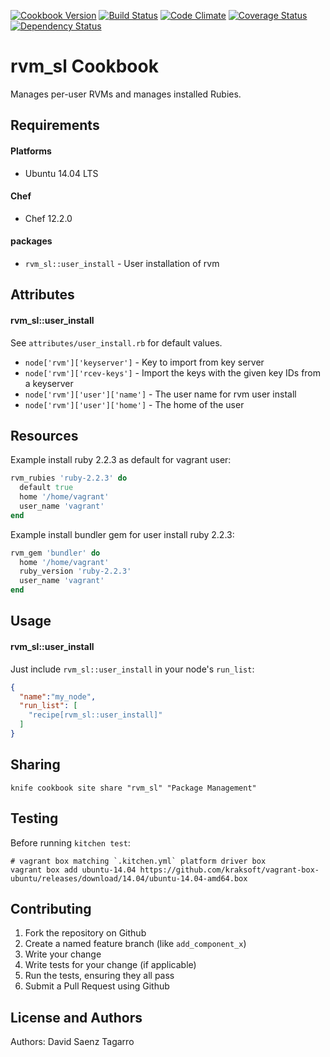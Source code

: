 [![Cookbook Version](https://img.shields.io/cookbook/v/rvm_sl.svg)](https://community.opscode.com/cookbooks/rvm_sl)
[![Build Status](https://travis-ci.org/dsaenztagarro/rvm_sl.svg?branch=master)](https://travis-ci.org/dsaenztagarro/rvm_sl)
[![Code Climate](https://codeclimate.com/github/dsaenztagarro/rvm_sl/badges/gpa.svg)](https://codeclimate.com/github/dsaenztagarro/rvm_sl)
[![Coverage Status](https://coveralls.io/repos/dsaenztagarro/rvm_sl/badge.svg?branch=master&service=github)](https://coveralls.io/github/dsaenztagarro/rvm_sl?branch=master)
[![Dependency Status](https://gemnasium.com/dsaenztagarro/rvm_sl.svg)](https://gemnasium.com/dsaenztagarro/rvm_sl)

rvm_sl Cookbook
===============

Manages per-user RVMs and manages installed Rubies.

Requirements
------------

#### Platforms
- Ubuntu 14.04 LTS

#### Chef
- Chef 12.2.0

#### packages
- `rvm_sl::user_install` - User installation of rvm

Attributes
----------

#### rvm_sl::user_install

See `attributes/user_install.rb` for default values.

* `node['rvm']['keyserver']` - Key to import from key server
* `node['rvm']['rcev-keys']` - Import the keys with the given key IDs from a keyserver
* `node['rvm']['user']['name']` - The user name for rvm user install
* `node['rvm']['user']['home']` - The home of the user

Resources
---------

Example install ruby 2.2.3 as default for vagrant user:

```ruby
rvm_rubies 'ruby-2.2.3' do
  default true
  home '/home/vagrant'
  user_name 'vagrant'
end
```

Example install bundler gem for user install ruby 2.2.3:

```ruby
rvm_gem 'bundler' do
  home '/home/vagrant'
  ruby_version 'ruby-2.2.3'
  user_name 'vagrant'
end
```

Usage
-----
#### rvm_sl::user_install

Just include `rvm_sl::user_install` in your node's `run_list`:

```json
{
  "name":"my_node",
  "run_list": [
    "recipe[rvm_sl::user_install]"
  ]
}
```

Sharing
-------

```
knife cookbook site share "rvm_sl" "Package Management"
```

Testing
-------

Before running `kitchen test`:

```
# vagrant box matching `.kitchen.yml` platform driver box
vagrant box add ubuntu-14.04 https://github.com/kraksoft/vagrant-box-ubuntu/releases/download/14.04/ubuntu-14.04-amd64.box
```

Contributing
------------

1. Fork the repository on Github
2. Create a named feature branch (like `add_component_x`)
3. Write your change
4. Write tests for your change (if applicable)
5. Run the tests, ensuring they all pass
6. Submit a Pull Request using Github

License and Authors
-------------------
Authors: David Saenz Tagarro
